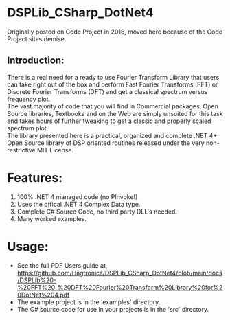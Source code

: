 # DSPLib_CSharp_DotNet4
Originally posted on Code Project in 2016, moved here because of the Code Project sites demise.

## Introduction:
There is a real need for a ready to use Fourier Transform Library that users can take right out of the
box and perform Fast Fourier Transforms (FFT) or Discrete Fourier Transforms (DFT) and get a
classical spectrum versus frequency plot.  
The vast majority of code that you will find in Commercial packages, Open Source libraries,
Textbooks and on the Web are simply unsuited for this task and takes hours of further tweaking to
get a classic and properly scaled spectrum plot.  
The library presented here is a practical, organized and complete .NET 4+ Open Source library of
DSP oriented routines released under the very non-restrictive MIT License.  
  
# Features:  
  1) 100% .NET 4 managed code (no PInvoke!)    
  2) Uses the offical .NET 4 Complex Data type.  
  3) Complete C# Source Code, no third party DLL's needed.  
  4) Many worked examples.

# Usage:
* See the full PDF Users guide at,  
https://github.com/Hagtronics/DSPLib_CSharp_DotNet4/blob/main/docs/DSPLib%20-%20FFT%20_%20DFT%20Fourier%20Transform%20Library%20for%20DotNet%204.pdf  
* The example project is in the 'examples' directory.  
* The C# source code for use in your projects is in the 'src' directory.  
